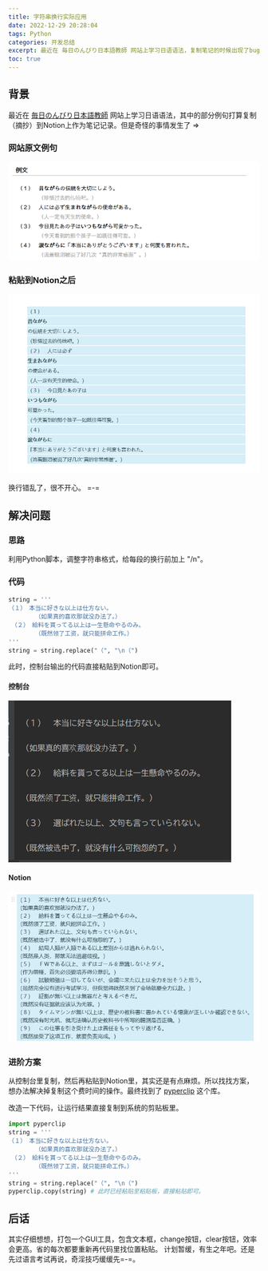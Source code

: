 ```yaml
---
title: 字符串换行实际应用
date: 2022-12-29 20:28:04
tags: Python
categories: 开发总结
excerpt: 最近在 毎日のんびり日本語教師 网站上学习日语语法，复制笔记的时候出现了bug...
toc: true
---
```


## 背景

最近在 [毎日のんびり日本語教師](https://nihongonosensei.net/) 网站上学习日语语法，其中的部分例句打算复制（摘抄）到Notion上作为笔记记录。但是奇怪的事情发生了 =>

### 网站原文例句

![](images/字符串换行实际应用/2022-12-29-20-31-22.png)

### 粘贴到Notion之后

![](images/字符串换行实际应用/2022-12-29-20-31-43.png)

换行错乱了，很不开心。 =-=

## 解决问题

### 思路

利用Python脚本，调整字符串格式，给每段的换行前加上 "/n"。

### 代码

```python
string = '''
（１）　本当に好きな以上は仕方ない。
　　　　　（如果真的喜欢那就没办法了。）
　（２）　給料を貰ってる以上は一生懸命やるのみ。
　　　　　（既然领了工资，就只能拼命工作。）
'''
string = string.replace("（", "\n（")
```

此时，控制台输出的代码直接粘贴到Notion即可。

#### 控制台

![](images/字符串换行实际应用/2022-12-29-20-33-31.png)

#### Notion

![](images/字符串换行实际应用/2022-12-29-20-33-41.png)

### 进阶方案

从控制台里复制，然后再粘贴到Notion里，其实还是有点麻烦。所以找找方案，想办法解决掉复制这个费时间的操作。最终找到了 [pyperclip](https://github.com/asweigart/pyperclip) 这个库。

改造一下代码，让运行结果直接复制到系统的剪贴板里。

```python
import pyperclip
string = '''
（１）　本当に好きな以上は仕方ない。
　　　　　（如果真的喜欢那就没办法了。）
　（２）　給料を貰ってる以上は一生懸命やるのみ。
　　　　　（既然领了工资，就只能拼命工作。）
'''
string = string.replace("（", "\n（")
pyperclip.copy(string) # 此时已经粘贴至粘贴板，直接粘贴即可。
```
## 后话

其实仔细想想，打包一个GUI工具，包含文本框，change按钮，clear按钮，效率会更高。省的每次都要重新再代码里找位置粘贴。
计划暂缓，有生之年吧。还是先过语言考试再说，奇淫技巧缓缓先=-=。